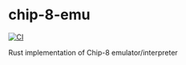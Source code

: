 # chip-8-emu
[![CI](https://github.com/tangtang95/chip-8-emu/actions/workflows/ci.yaml/badge.svg?branch=master)](https://github.com/tangtang95/chip-8-emu/actions/workflows/ci.yaml)

Rust implementation of Chip-8 emulator/interpreter
